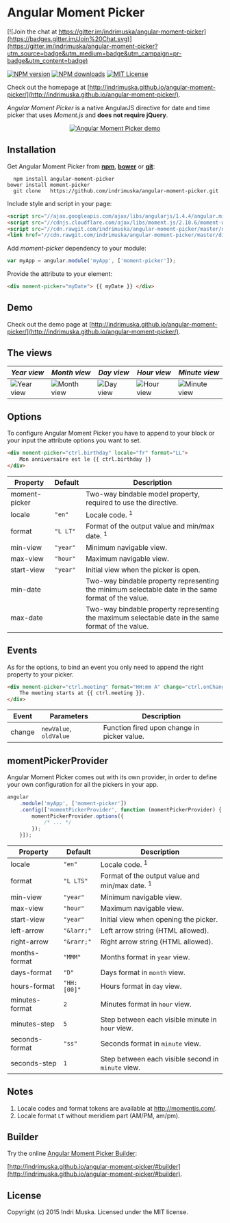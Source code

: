 # Angular Moment Picker

[![Join the chat at https://gitter.im/indrimuska/angular-moment-picker](https://badges.gitter.im/Join%20Chat.svg)](https://gitter.im/indrimuska/angular-moment-picker?utm_source=badge&utm_medium=badge&utm_campaign=pr-badge&utm_content=badge)

[![NPM version](http://img.shields.io/npm/v/angular-moment-picker.svg?style=flat)](https://npmjs.org/package/angular-moment-picker)
[![NPM downloads](http://img.shields.io/npm/dm/angular-moment-picker.svg?style=flat)](https://npmjs.org/package/angular-moment-picker)
[![MIT License](http://img.shields.io/badge/license-MIT-blue.svg?style=flat)](LICENSE)

Check out the homepage at [http://indrimuska.github.io/angular-moment-picker/](http://indrimuska.github.io/angular-moment-picker/).

*Angular Moment Picker* is a native AngularJS directive for date and time picker that uses *Moment.js* and **does not require jQuery**.

<p align="center">
    <a href="http://indrimuska.github.io/angular-moment-picker/">
        <img src="http://indrimuska.github.io/angular-moment-picker/img/angular-moment-picker.gif" alt="Angular Moment Picker demo">
    </a>
</p>

## Installation

Get Angular Moment Picker from [**npm**](https://www.npmjs.com/), [**bower**](http://bower.io/) or [**git**](https://git-scm.com/):
```
  npm install angular-moment-picker
bower install moment-picker
  git clone   https://github.com/indrimuska/angular-moment-picker.git
```

Include style and script in your page:
```html
<script src="//ajax.googleapis.com/ajax/libs/angularjs/1.4.4/angular.min.js"></script>
<script src="//cdnjs.cloudflare.com/ajax/libs/moment.js/2.10.6/moment-with-locales.js"></script>
<script src="//cdn.rawgit.com/indrimuska/angular-moment-picker/master/dist/angular-moment-picker.min.js"></script>
<link href="//cdn.rawgit.com/indrimuska/angular-moment-picker/master/dist/angular-moment-picker.min.css" rel="stylesheet">
```

Add *moment-picker* dependency to your module:
```js
var myApp = angular.module('myApp', ['moment-picker']);
```

Provide the attribute to your element:
```html
<div moment-picker="myDate"> {{ myDate }} </div>
```

## Demo

Check out the demo page at [http://indrimuska.github.io/angular-moment-picker/](http://indrimuska.github.io/angular-moment-picker/).

## The views

*Year view* | *Month view* | *Day view* | *Hour view* | *Minute view*
---|---|---|---|---
![Year view](http://indrimuska.github.io/angular-moment-picker/img/year-view.png) | ![Month view](http://indrimuska.github.io/angular-moment-picker/img/month-view.png) | ![Day view](http://indrimuska.github.io/angular-moment-picker/img/day-view.png) | ![Hour view](http://indrimuska.github.io/angular-moment-picker/img/hour-view.png) | ![Minute view](http://indrimuska.github.io/angular-moment-picker/img/minute-view.png)

## Options

To configure Angular Moment Picker you have to append to your block or your input the attribute options you want to set.

```html
<div moment-picker="ctrl.birthday" locale="fr" format="LL">
    Mon anniversaire est le {{ ctrl.birthday }}
</div>
```

Property | Default | Description
---|---|---
moment-picker | | Two-way bindable model property, required to use the directive.
locale | `"en"` | Locale code. <sup>1</sup>
format | `"L LT"` | Format of the output value and min/max date. <sup>1</sup>
min-view | `"year"` | Minimum navigable view.
max-view | `"hour"` | Maximum navigable view.
start-view | `"year"` | Initial view when the picker is open.
min-date | | Two-way bindable property representing the minimum selectable date in the same format of the value.
max-date | | Two-way bindable property representing the maximum selectable date in the same format of the value.

## Events

As for the options, to bind an event you only need to append the right property to your picker.

```html
<div moment-picker="ctrl.meeting" format="HH:mm A" change="ctrl.onChange(newValue, oldValue)">
    The meeting starts at {{ ctrl.meeting }}.
</div>
```

Event | Parameters | Description
---|---|---
change | `newValue`, `oldValue` | Function fired upon change in picker value.

## momentPickerProvider

Angular Moment Picker comes out with its own provider, in order to define your own configuration for all the pickers in your app.

```javascript
angular
    .module('myApp', ['moment-picker'])
    .config(['momentPickerProvider', function (momentPickerProvider) {
        momentPickerProvider.options({
            /* ... */
        });
    }]);
```

Property | Default | Description
---|---|---
locale | `"en"` | Locale code. <sup>1</sup>
format | `"L LTS"` | Format of the output value and min/max date. <sup>1</sup>
min-view | `"year"` | Minimum navigable view.
max-view | `"hour"` | Maximum navigable view.
start-view | `"year"` | Initial view when opening the picker.
left-arrow | `"&larr;"` | Left arrow string (HTML allowed).
right-arrow | `"&rarr;"` | Right arrow string (HTML allowed).
months-format | `"MMM"` | Months format in `year` view.
days-format | `"D"` | Days format in `month` view.
hours-format | `"HH:[00]"` | Hours format in `day` view.
minutes-format | <sup>2</sub> | Minutes format in `hour` view.
minutes-step | `5` | Step between each visible minute in `hour` view.
seconds-format | `"ss"` | Seconds format in `minute` view.
seconds-step | `1` | Step between each visible second in `minute` view.

## Notes

1. Locale codes and format tokens are available at http://momentjs.com/.
2. Locale format `LT` without meridiem part (AM/PM, am/pm).

## Builder

Try the online [Angular Moment Picker Builder](http://indrimuska.github.io/angular-moment-picker/#builder):

[http://indrimuska.github.io/angular-moment-picker/#builder](http://indrimuska.github.io/angular-moment-picker/#builder).

## License
Copyright (c) 2015 Indri Muska. Licensed under the MIT license.
